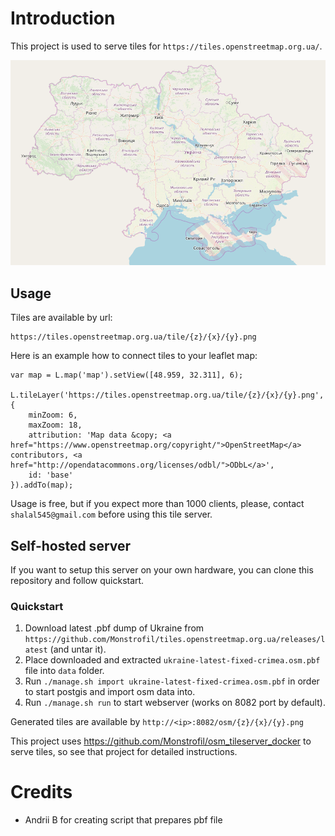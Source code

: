 # Introduction

This project is used to serve tiles for `https://tiles.openstreetmap.org.ua/`.

![Map preview](static/images/map_preview.png)

## Usage

Tiles are available by url:

    https://tiles.openstreetmap.org.ua/tile/{z}/{x}/{y}.png
    

Here is an example how to connect tiles to your leaflet map:

    var map = L.map('map').setView([48.959, 32.311], 6);

    L.tileLayer('https://tiles.openstreetmap.org.ua/tile/{z}/{x}/{y}.png', {
        minZoom: 6,
        maxZoom: 18,
        attribution: 'Map data &copy; <a href="https://www.openstreetmap.org/copyright/">OpenStreetMap</a> contributors, <a href="http://opendatacommons.org/licenses/odbl/">ODbL</a>',
        id: 'base'
    }).addTo(map);

Usage is free, but if you expect more than 1000 clients, please, 
contact `shalal545@gmail.com` before using this tile server.

## Self-hosted server

If you want to setup this server on your own hardware, you can clone this repository and follow quickstart.

### Quickstart
1. Download latest .pbf dump of Ukraine from 
   `https://github.com/Monstrofil/tiles.openstreetmap.org.ua/releases/latest` (and untar it).
2. Place downloaded and extracted `ukraine-latest-fixed-crimea.osm.pbf` file into `data` folder.
3. Run `./manage.sh import ukraine-latest-fixed-crimea.osm.pbf` in order to start postgis and import osm data into.
4. Run `./manage.sh run` to start webserver (works on 8082 port by default). 

Generated tiles are available by `http://<ip>:8082/osm/{z}/{x}/{y}.png`
   
This project uses https://github.com/Monstrofil/osm_tileserver_docker to
serve tiles, so see that project for detailed instructions.

# Credits
- Andrii B for creating script that prepares pbf file